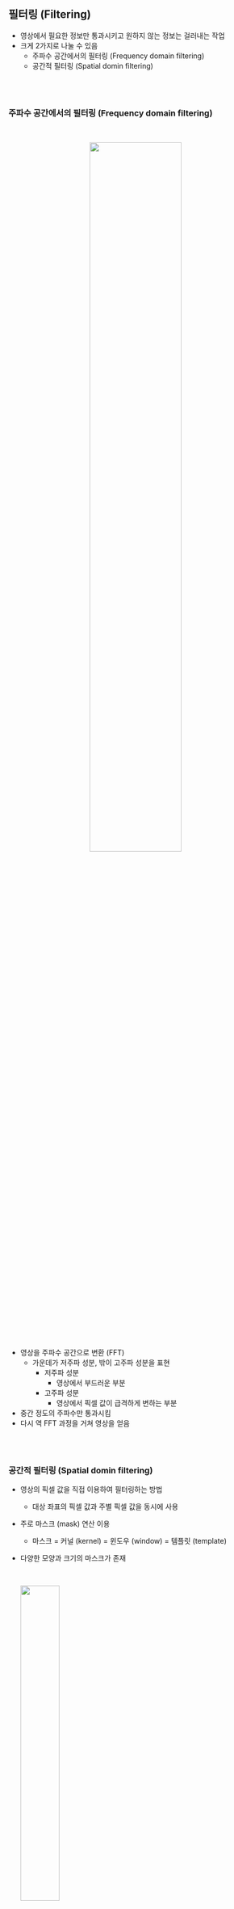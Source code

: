 ## 필터링 (Filtering)
- 영상에서 필요한 정보만 통과시키고 원하지 않는 정보는 걸러내는 작업
- 크게 2가지로 나눌 수 있음
    - 주파수 공간에서의 필터링 (Frequency domain filtering)
    - 공간적 필터링 (Spatial domin filtering)

<br>
<br>

### 주파수 공간에서의 필터링 (Frequency domain filtering)

<br>

<p align=center><img src="./images/1/1.png" width=60%></p>

<br>

- 영상을 주파수 공간으로 변환 (FFT)
    - 가운데가 저주파 성분, 밖이 고주파 성분을 표현
        - 저주파 성분
            - 영상에서 부드러운 부분
        - 고주파 성분
            - 영상에서 픽셀 값이 급격하게 변하는 부분 
- 중간 정도의 주파수만 통과시킴
- 다시 역 FFT 과정을 거쳐 영상을 얻음

<br>
<br>

### 공간적 필터링 (Spatial domin filtering)
- 영상의 픽셀 값을 직접 이용하여 필터링하는 방법
    - 대상 좌표의 픽셀 값과 주별 픽셀 값을 동시에 사용
- 주로 마스크 (mask) 연산 이용
    - 마스크 = 커널 (kernel) = 윈도우 (window) = 템플릿 (template)
- 다양한 모양과 크기의 마스크가 존재

    <br>

    <p align=left><img src="./images/1/2.png" width=40%></p>

    <br>


    - 주로 3 x 3 마스크를 사용
    - Anhor
        - 고정점이고 보통 필터링을 하고자 하는 대상 픽셀 위치
        - 보통 필터의 정중앙 위치

- 마스크의 형태와 값에 따라 필터의 역할 결정
    - 영상 부드럽게 만들기
    - 영상 날카롭게 만들기
    - edge 검출
    - 잡음 제거
    - .. 등등 

<br>
<br>

### 마스크 연산
### 3x3 크기의 마스크를 이용한 공간적 필터링

<br>

<p align=center><img src="./images/1/3.png" width=50%></p>

<br>

- 연산 방법
    - Correlation (Convolution)

<br>

$$

\begin{align*}  
g(x,y) &=  m(0,0)f(x-1,y-1) \\ 
&+  m(1,0)f(x,y-1) \\
&+  m(2,0)f(x+1,y-1) \\
&+  m(0,1)f(x-1,y) \\
&+  m(1,1)f(x,y) \\
&+  m(2,1)f(x+1,y) \\
&+  m(0,2)f(x-1,y+1) \\
&+  m(1,2)f(x,y+1) \\
&+  m(2,2)f(x+1,y+1)
\\

&= \sum_{j=0}^{2} \sum_{i=0}^{2} m(i,j)f(x+i-1,y+j-1)

\end{align*}

$$

- 순차적으로 입력 영상이 모든 위치에 대해서 이 연산을 진행


<br>
<br>

### 3x3 크기의 마스크를 이용한 공간적 필터링의 최외각 처리


<br>

<p align=center><img src="./images/1/4.png\" width=40%></p>

<br>


- OpenCV에서는 보통 최외곽 바깥에 가상의 픽셀이 있다고 정의
- OpenCV 필터링에서 지원하는 가장자리 픽셀 확장 방법

    <br>

    <p align=center><img src="./images/1/5.png" width=40%></p>

    <br>

    - 주황색 부분은 기존 픽셀 값, 핑크색 가상의 픽셀 값
    - 맨 마지막 값을 기준으로 해서 대칭으로 나오는 `BORDER_REFLECT_101` 을 기본으로 사용 



    <br>

- 기본적인 2D 필터링 함수

    ```python
    cv2.filter2D(src, ddepth, kernel, dst=None, anchor=Noen, delta=None, borderType=None) -> dst
    ```
    - src : 입력 영상
    - ddepth : 출력 영상 데이터 타입
        - cv2.CV_8U (uint8), cv2.CV_32F (4byte 실수형), cv2.CV_64F (8byte 실수형), -1을 지정하면 src와 같은 타입의 dst 영상을 생성
        - 보통은 numpy에서의 uin8을 사용하는데 경우에 따라선든 float로 만들 수 있음 
    - kernel : 필터 마스크 행렬. 실수형.
    - anchor : 고정점 위치
        - (-1,-1) 이면 필터 중앙을 고정점으로 사용
            - 3 X 3인 경우는 (1, 1)과 (-1, -1) 은 같음
    - delta : 추가적으로 더할 값, default = 0
    - boarderType : 가장자리 픽셀 확장 방식
    - dst : 출력 영상

<br>
<br>

## 블러링 (Blurring)
평균값 필터와 가우시안 필터 존재

<br>
<br>


## 평균값 필터 (Mean Filter)
- 영상 특정 좌표 값을 주변 필셀 값들의 산술 평균으로 설정
- 픽셀들 간의 그레이 스케일 값 변화가 줄어들어 날카로운 **에지가 무뎌지고**, 영상에 있는 **잡음의 영향이 사라지는** 효과

<br>

<p align=center><img src="./images/1/6.png" width=40%></p>

<br>

- 영상 적용 효과
        
    <br>

    <p align=center><img src="./images/1/7.png" width=40%></p>

    <br>

    - 마스크의 크기가 커질 수록 결과가 더욱 부드러움
        - 하지만 더 많은 연산 필요

<br>
<br>


- 평균 값 필터링 함수

    ```python
    cv2.blur(src, ksize, dst=None, anchor=None, borderType=None) -> dst
    ```
    - src : 입력 영상
    - ksize: 평균값 필터 크기
        - (width, height) 형태의 튜플
    - dst: 결과 영상
        - 입력 영상과 같은 크기, 같은 타입.

<br>
<br>

## 가우시안 필터 (Gaussian Filter)
- 평균값 필터에 의한 블러링 단점
    - 필터링 대상 위치에서 가까이 있는 픽셀과 멀리 있는 픽셀이 모두 같은 가중치 사용
    - 멀리 있는 픽셀 영향을 많이 받을 수 있음

    <br>

    <p align=center><img src="./images/1/8.png" width=40%></p>

    <br>

### 가우시안 함수 

<br>

$$
G_{\mu, \sigma}(X)=\frac{1}{\sqrt{2\pi}\sigma}e^{-\frac{{(x-\mu)}^{2}}{2{\sigma}^{2}}}
$$

<br>

#### 특징

<br>

<p align=center><img src="./images/1/9.png" width=40%></p>

<br>

- 평균값에 대해서 symmetric 함
- mean = median = mode (가장 높은 값) 이 세 값이 다 같음
- $\pm 4\sigma$ 안에 99.9%, $\pm 3\sigma$ 안에 99.7%,  $\pm 2\sigma$ 안에 95% $\pm 1\sigma$ 안에 68% 값 존재

<br>
<br>

#### 2차원 가우시안 함수

<br>

$$
G_{\sigma}(x, y)=\frac{1}{\sqrt{2\pi}{\sigma}^2}e^{-\frac{{x}^{2}+{y}^{2}}{2{\sigma}^{2}}}
$$

$$
\mu_{x}=\mu_{y}=0\
$$

$$
\sigma_{x}=\sigma_{y}=\sigma
$$

<br>
<br>

### 2차원 가우시안 필터
- 필터 마스크 ($\sigma=1.0$)
    - $\sigma$ 값이 1인 경우에 가우시안 함수가 의미있는 값을 갖는 범위가 +3 ~ -3 까지 정도로 볼 수 있음 
- 필터 마스크의 크기 : ($8\sigma+1$) 또는 ($6\sigma+1$)
    - 보통 이 2개 많이 사용 
    - ($6\sigma+1$) 은 자신에 위치에 대한 축과  $\pm 3\sigma$ 를 의미함


    <br>

    <p align=center><img src="./images/1/10.png" width=40%></p>

    <br>
<br>



- 가우시안 필터링 함수

    ```python
    cv2.GaussianBlur(src, ksize, sigmaX, dst=None, sigmaY=None, borderType=None) -> dst

    ```
    - src: 입력 영상
        - 각 채널 별로 처리
    - dst: 출력 영상
        - src와 같은 크기, 같은 타입
    - ksize: 가우시안 커널 크기
        - **(0, 0)** 을 지정하면 sigma 값에 의해 자동 결정
            - 위의 값 권장! 
            - 강제로 주는 경우가 많은데 안 주는 것이 더 좋음 
    - sigmaX : x방향 sigma
    - sigmaY: y방향 sigma
        - 0이면 sigmaX와 같게 설정
    - borderType: 가장자리 픽셀 확장 방식

<br>
<br>

## 샤프닝 (Sharpening)
- 언샤프 마스크 필터

<br>
<br>

## 언샤프 마스크 필터링
- 날카롭지 않은 (unsharp) 영상, 즉, 부드러워진 영상을 이용하여 날카로운 영상을 생성

<br>

<p align=center><img src="./images/1/11.png" width=40%></p>

<br>

- 원본 영상($f(x)$) 에서 부드럽게 만든 영상 ($\bar{f}{(x)}$ )을 빼면 날카로운 성분만 남은 ($g(x)$) 영상이 생성
- 날카로운 영상 ($h(x)$)은 원본 영상에 날카로운 성분만 남은 영상을 더해줌 
- $h(x)$ 는 local 한 영역에서 contrast 증가
    - 즉, edge 근방에서 contrast 증가

<br>

- 샤프닝은 OpenCV 함수가 구현이 되어있지 않기 때문에 직접 구현해야 함

### 샤프닝 정도 조절
- 샤프닝 정도를 조절 할 수 있도록 수식 변경

<br>

$$
h(x,y)=f(x,y)+\alpha \cdot  g(x,y) \\
= f(x,y)+\alpha(f(x,y)-\bar{f}(x,y))\\
= (1+\alpha)f(x,y)-\alpha \bar{f}{(x,y)}\\
= (1+\alpha)f(x,y)-\alpha\cdot G_{a}(f(x,y))
$$

<br>
<br>


## 잡음 제거
### 영상의 잡음 (Noise)
- 영상의 픽셀 값에 추가되는 원치 않는 형태의 신호
- 광학적 신호를 전기적 신호로 변환시키는 과정에서 잡음이 추가됨  
- 아날로그 신호를 디지털로 변환하는 과정에서 추가 될 수도 있음

<br>

$$
f(x,y)=s(x,y)+n(x,y) \\
f(x,y) :  획득된 영상 \\
s(x,y) :  원본 신호 \\
n(x,y) : 잡음
$$


<br>
<br>

- 잡음의 종류
    - 가우시안 잡음 (Gausian noise)
        - 잡음이 가우시안 분포 형태로 추가가 됨
        - 대부분의 경우는 센서 쪽에서 잡음이 추가되는 것ㄴ
    - 소금 & 후추 잡음 (Salt & Pepper noise)
        - 최근에는 보기 힘듦
        - 예전에 아날로그 통신을 했을 때 pixel 값이 0이나 255로 튀는 것

<br>
<br>

### 미디언 필터
- 주변 픽셀들의 값들을 정렬하여 그 중앙값(median)으로 픽셀 값을 대체
- 소금 & 후추 잡음에 효과적
    - 최근에는 많이 사용 안함

<br>

<p align=center><img src="./images/1/12.png" width=40%></p>

<br>

-  미디언 필터링 함수

    ```python
    cv2.medianBlur(src, ksize, dst=None) -> dst
    ```
    - src: 입력 영상
        - 각 채널 별로 처리
    - ksize: 커널 크기
        - 1보다 큰 홀수
    - dst: 출력 영상
        - src와 같은 크기, 같은 타입
    